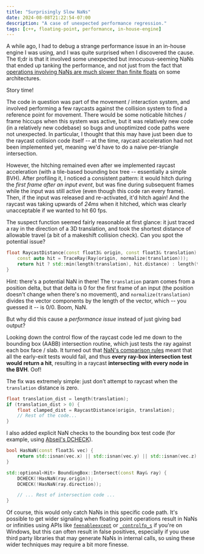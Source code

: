 ```yaml
---
title: "Surprisingly Slow NaNs"
date: 2024-08-08T21:22:54-07:00
description: "A case of unexpected performance regression."
tags: [c++, floating-point, performance, in-house-engine]
---
```


A while ago, I had to debug a strange performance issue in an in-house engine I
was using, and I was quite surprised when I discovered the cause. The tl;dr is
that it involved some unexpected but innocuous-seeming NaNs that ended up
tanking the performance, and not just from the fact that
[operations involving NaNs are much slower than finite floats](https://randomascii.wordpress.com/2012/05/20/thats-not-normalthe-performance-of-odd-floats/)
on some architectures.

Story time!

The code in question was part of the movement / interaction system, and involved
performing a few raycasts against the collision system to find a reference point
for movement. There would be some noticable hitches / frame hiccups when this
system was active, but it was relatively new code (in a relatively new codebase)
so bugs and unoptimized code paths were not unexpected. In particular, I thought
that this may have just been due to the raycast collision code itself -- at the
time, raycast acceleration had not been implemented yet, meaning we'd have to do
a naive per-triangle intersection.

However, the hitching remained even after we implemented raycast acceleration
(with a tile-based bounding box tree -- essentially a simple BVH). After
profiling it, I noticed a consistent pattern: it would hitch during the _first
frame after an input event_, but was fine during subsequent frames while the
input was still active (even though this code ran every frame). Then, if the
input was released and re-activated, it'd hitch again! And the raycast was
taking upwards of _24ms_ when it hitched, which was clearly unacceptable if we
wanted to hit 60 fps.

The suspect function seemed fairly reasonable at first glance: it just traced a
ray in the direction of a 3D translation, and took the shortest distance of
allowable travel (a bit of a makeshift collision check). Can you spot the
potential issue?

```c++
float RaycastDistance(const float3& origin, const float3& translation) {
    const auto hit = TraceRay(Ray(origin, normalize(translation)));
    return hit ? std::min(length(translation), hit.distance) : length(translation);
}
```

Hint: there's a potential NaN in there! The `translation` param comes from a
position delta, but that delta is 0 for the first frame of an input (the
position doesn't change when there's no movement), and `normalize(translation)`
divides the vector components by the length of the vector, which -- you guessed
it -- is 0/0. Boom, NaN.

But why did this cause a _performance issue_ instead of just giving bad output?

Looking down the control flow of the raycast code led me down to the bounding
box (AABB) intersection routine, which just tests the ray against each box face
/ slab. It turned out that
[NaN's comparison rules](https://en.wikipedia.org/wiki/NaN#Comparison_with_NaN)
meant that all the early-exit tests would fail, and thus **every ray-box
intersection test would return a hit**, resulting in a raycast **intersecting
with every node in the BVH**. Oof!

The fix was extremely simple: just don't attempt to raycast when the
`translation` distance is zero.

```c++
float translation_dist = length(translation);
if (translation_dist > 0) {
    float clamped_dist = RaycastDistance(origin, translation);
    // Rest of the code...
}
```

I also added explicit NaN checks to the bounding box test code (for example,
using [Abseil's DCHECK](https://abseil.io/docs/cpp/guides/logging#CHECK)).

```c++
bool HasNaN(const float3& vec) {
    return std::isnan(vec.x) || std::isnan(vec.y) || std::isnan(vec.z);
}

std::optional<Hit> BoundingBox::Intersect(const Ray& ray) {
    DCHECK(!HasNaN(ray.origin));
    DCHECK(!HasNaN(ray.direction));

    // ... Rest of intersection code ...
}
```

Of course, this would only catch NaNs in this specific code path. It's possible
to get wider signaling when floating point operations result in NaNs or
infinities using APIs like
[`feenableexcept`](https://linux.die.net/man/3/feenableexcept) or
[`_controlfp_s`](https://learn.microsoft.com/en-us/cpp/c-runtime-library/reference/controlfp-s?view=msvc-170)
if you're on Windows, but this can often result in false positives, especially
if you use third party libraries that may generate NaNs in internal calls, so
using these wider techniques may require a bit more finesse.
